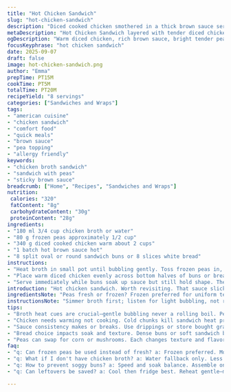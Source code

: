 ```yaml
---
title: "Hot Chicken Sandwich"
slug: "hot-chicken-sandwich"
description: "Diced cooked chicken smothered in a thick brown sauce served in split buns with peas. Adapted for allergy sensitivity—no nuts, dairy, or eggs. Chicken broth brings depth; peas add texture and bite. A cozy handheld meal. Sauce is crucial—sticky, rich, with umami punch. The buns soak juices without falling apart. Timing tweaks for tenderness without mushiness. Peas need a brief simmer to stay bright but cooked. Assembly order matters for bite consistency. Simmer broth till it bubbles, peas go tender in minutes—watch those changes with eyes and ears. Sauce from chicken drippings or store-bought gravy, thick enough to cling but pourable."
metaDescription: "Hot Chicken Sandwich layered with tender diced chicken, sticky brown sauce, bright peas, and buns that soak sauce without falling apart. Comfort food, hands-on."
ogDescription: "Warm diced chicken, rich brown sauce, bright tender peas. Buns soak up juices but hold shape. Messy but worth it. American handheld, simple flavors, timed well."
focusKeyphrase: "hot chicken sandwich"
date: 2025-09-07
draft: false
image: hot-chicken-sandwich.png
author: "Emma"
prepTime: PT15M
cookTime: PT5M
totalTime: PT20M
recipeYield: "8 servings"
categories: ["Sandwiches and Wraps"]
tags:
- "american cuisine"
- "chicken sandwich"
- "comfort food"
- "quick meals"
- "brown sauce"
- "pea topping"
- "allergy friendly"
keywords:
- "chicken broth sandwich"
- "sandwich with peas"
- "sticky brown sauce"
breadcrumb: ["Home", "Recipes", "Sandwiches and Wraps"]
nutrition: 
 calories: "320"
 fatContent: "8g"
 carbohydrateContent: "30g"
 proteinContent: "28g"
ingredients:
- "180 ml 3/4 cup chicken broth or water"
- "80 g frozen peas approximately 1/2 cup"
- "340 g diced cooked chicken warm about 2 cups"
- "1 batch hot brown sauce hot"
- "8 split oval or round sandwich buns or 8 slices white bread"
instructions:
- "Heat broth in small pot until bubbling gently. Toss frozen peas in, reduce heat so broth barely bubbles; simmer peas about 3 to 4 minutes or until tender but still bright green. Drain immediately to avoid mushiness."
- "Place warm diced chicken evenly across bottom halves of buns or bread slices. Spoon generous amounts of hot brown sauce over chicken. Cap with top halves, then spoon more sauce over the bun tops. Spread peas evenly on top."
- "Serve immediately while buns soak up sauce but still hold shape. The warmth melds flavors; sauce thickens slightly as it cools but stays rich."
introduction: "Hot chicken sandwich. Worth revisiting. That sauce slick and deep, not watery. Peas, not just garnish—bite and color punch. Tried with mayo, no. Tried leaving peas raw? Bland disaster. Toast buns? Sometimes but soggy loses charm. Broth important, water okay but dull. I use broth left from roasting chicken, brings back flavors from the bird itself. Heat cues vital—broth simmers, peas bubble slightly—gone over, peas turn pasty. Sauce temperature matters, needs to coat well but not run. Technique? Simple but fuss with timing and layering. Chicken cubes warm so sandwich doesn’t chill quickly. Builds heat from inside out. Sandwich's messiness a yes—sign of flavors mingling. No eggs, nuts, dairy? Swap with broth, stick to basics. Tried with beef gravy, not same. Chicken soul delivers. Toast lightly if bread flimsy but never crisp-crunch. Textures meld. Always hands messy, always worth."
ingredientsNote: "Peas fresh or frozen? Frozen preferred for uniform tenderness, faster cooking. Don't overcook—bright green, just tender, pops in mouth. Broth choice key; chicken broth over water if possible. Enhances overall depth. Water is fallback; maybe add a pinch salt or herbs for lift. Buns vary—dense or soft works differently; watch for soggy failures. Toasting can help but risks losing soak. Chicken cooked before—leftovers work great; warm before sandwich prep to avoid cold pockets. Sauce—can use homemade gravy or store-bought hot brown gravy, adjust salt accordingly. To add a twist, swap peas for corn kernels or sautéed mushrooms; changes textures, flavors subtly. Allergy-friendly, careful on bread labels for hidden egg or dairy. Bread that holds sauce yet stays tender is priority. Keep all elements warm before assembly, or sandwich becomes cold and gluey."
instructionsNote: "Simmer broth first; listen for light bubbling, not rolling boil. Add frozen peas, watch color change, gentle bubbling indicates doneness. Drain swiftly—residual heat continues cooking. Assemble on warm bread or buns—warm plates help too. Distribute chicken evenly for flavor consistency across servings. Pour sauce hot, spoon carefully so it soaks without flooding bread. Top buns with more sauce to keep sandwich juicy and cohesive. Peas last, scattered atop sauce, adding pops of color and sweetness. No need for long resting; sandwich best warm and saucy. Avoid cold sauce—it thickens, loses silkiness. Timing—peas cook fast, chicken should be hot but not overheated or dry. Watch texture, not clock. If using leftovers, warm gently in microwave or simmer briefly with splash of broth to refresh moisture. Messiness expected; keep napkins handy. The melting sauce is where the flavor hides."
tips:
- "Broth heat cues are crucial—gentle bubbling never a rolling boil. Peas go in frozen, keep watch. Bright green signals done. Drain quick to stop mush. Residual heat keeps cooking Senses tell you when to pull, eyes on color, ears on bubbling sound. This controls texture - no dull peas, not mushy blobs."
- "Chicken needs warming not cooking. Cold chunks kill sandwich heat profile. Warm diced chicken to keep sandwich hot inside out. Avoid drying out by reheating gently - microwave with splash broth or quick pan toss. Coated with thick brown sauce that clings; sauce temp matters, hot but not scorch. Timing and layering dictate final bite texture. These little moves separate chew from soggy or bland."
- "Sauce consistency makes or breaks. Use drippings or store bought gravy. Needs to be thick enough to stick yet still pourable. Too thin and buns sog out fast. Too thick gets gluey and heavy. Adjust with broth or quick simmer. Salt adjust depending on gravy choice. Sauces cool and thicken—serve immediately. Juggling heat and consistency requires sensory checks constantly."
- "Bread choice impacts soak and texture. Dense buns or soft sandwich bread both viable. Toasting can help but risks losing soak balance; soggy bread kills bite contrast. Use split oval buns or even sliced bread, just keep warm to prevent cold glue effect. Buns that soak without fall apart need balance. Test by pressing lightly before assembly to feel fluff versus sog."
- "Peas can swap for corn or mushrooms. Each changes texture and flavor punch. Corn sweeter, mushrooms earthier. Both need quick cooking, watch heat closely. Peas lightly simmered keeps color and bite. Residual heat cooking is your friend. Keep elements warm before assembly or sandwich loses cohesion. Messiness expected but that’s flavor mingling showing. Prep priorities include warmth and good timing."
faq:
- "q: Can frozen peas be used instead of fresh? a: Frozen preferred. More uniform cook, quick simmer keeps brightness. Fresh peas vary size, need watching or risk mush. Frozen locks texture better. Timing critical. Drain quick after simmer. Residual heat carries cooking once off stove. Peas should pop slightly, not flop."
- "q: What if I don't have chicken broth? a: Water fallback only. Less depth. Add pinch salt or herbs to boost. Broth from roasting best but not always on hand. Plain water dilutes flavor, so compensation with seasoning needed. Avoid water if possible but adjust sauce salt or herbs if stuck. Quick herb sprigs work in simmering broth."
- "q: How to prevent soggy buns? a: Speed and soak balance. Assemble on warm bread. Sauce thick but pourable so buns soak without collapse. Toasting can stiffen surface but risks losing soak comfort. Use denser bread or buns for resilience. Drain peas well, don’t flood with sauce. Serve immediately before bread weakens. Timely serving is key."
- "q: Can leftovers be saved? a: Cool then fridge best. Reheat gentle—microwave with splash broth or pan to avoid dry chicken. Sauce thickens cold; rewarm and stir to loosen. Buns get soggy fast, so consider deconstruct or re-toast lightly. Eat within 2 days. Can freeze but texture shifts; peas mush or lose brightness after thaw."

---
```

